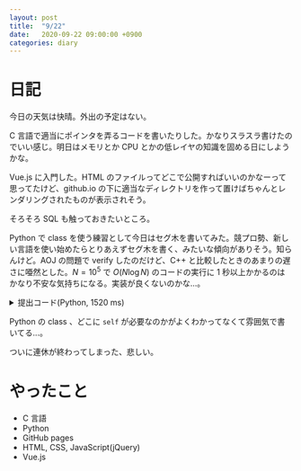```yaml
---
layout: post
title:  "9/22"
date:   2020-09-22 09:00:00 +0900
categories: diary
---
```

# 日記

今日の天気は快晴。外出の予定はない。

C 言語で適当にポインタを弄るコードを書いたりした。かなりスラスラ書けたのでいい感じ。明日はメモリとか CPU とかの低レイヤの知識を固める日にしようかな。

Vue.js に入門した。HTML のファイルってどこで公開すればいいのかなーって思ってたけど、github.io の下に適当なディレクトリを作って置けばちゃんとレンダリングされたものが表示されそう。

そろそろ SQL も触っておきたいところ。

Python で class を使う練習として今日はセグ木を書いてみた。競プロ勢、新しい言語を使い始めたらとりあえずセグ木を書く、みたいな傾向がありそう。知らんけど。AOJ の問題で verify したのだけど、C++ と比較したときのあまりの遅さに唖然とした。$N=10^5$ で $O(N \log N)$ のコードの実行に 1 秒以上かかるのはかなり不安な気持ちになる。実装が良くないのかな...。

<details>
    <summary>提出コード(Python, 1520 ms)</summary>
    {% highlight py %}
import sys

read = sys.stdin.buffer.read
readline = sys.stdin.buffer.readline
readlines = sys.stdin.buffer.readlines


class SegmentTree:
    def __init__(self, data, ie, f):
        self.data = data
        self.ie = ie
        self.f = f
        self.sz = len(data)
        self.n = 1

        while self.n < self.sz:
            self.n <<= 1

        self.node = [ie] * (2 * self.n)

        for i in range(self.sz):
            self.node[i + n] = data[i]

        for i in range(self.n - 1, 0, -1):
            self.node[i] = f(self.node[2 * i], self.node[2 * i + 1])

    def update(self, pos, val):
        pos += n
        self.node[pos] = val
        while pos:
            pos >>= 1
            self.node[pos] = f(self.node[2 * pos], self.node[2 * pos + 1])

    def get(self, l, r):
        vl, vr = ie, ie
        l += n
        r += n
        while l < r:
            if l & 1:
                vl = f(vl, self.node[l])
                l += 1
            if r & 1:
                r -= 1
                vr = f(self.node[r], vr)
            l >>= 1
            r >>= 1
        return f(vl, vr)

if __name__ == '__main__':
    n, q = map(int, readline().split())

    data = [2**31 - 1] * n
    ie = 2**31 - 1
    f = lambda x, y: min(x, y)

    seg = SegmentTree(data, ie, f)

    for i in range(q):
        com, x, y = map(int, readline().split())

        if com:
            print(seg.get(x, y + 1))
        else:
            seg.update(x, y)
    {% endhighlight %}
</details>

Python の class 、どこに ```self``` が必要なのかがよくわかってなくて雰囲気で書いてる...。

ついに連休が終わってしまった、悲しい。

# やったこと

- C 言語
- Python
- GitHub pages
- HTML, CSS, JavaScript(jQuery)
- Vue.js